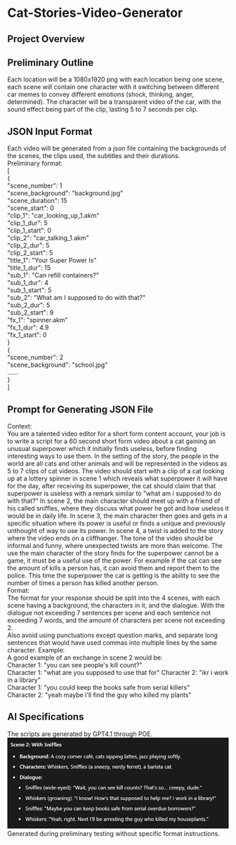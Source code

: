 # Cat-Stories-Video-Generator

## Project Overview

## Preliminary Outline
Each location will be a 1080x1920 png with each location being one scene, each scene will contain one character with it 
switching between different car memes to convey different emotions (shock, thinking, anger, determined).
The character will be a transparent video of the car, with the sound effect being part of the clip, lasting 5 to 7 seconds per clip.  

## JSON Input Format
Each video will be generated from a json file containing the backgrounds of the scenes, the clips used, the subtitles and 
their durations.  
Preliminary format:  
[  
{  
"scene_number": 1  
"scene_background": "background.jpg"  
"scene_duration": 15  
"scene_start": 0  
"clip_1": "car_looking_up_1.akm"  
"clip_1_dur": 5  
"clip_1_start": 0  
"clip_2": "car_talking_1.akm"  
"clip_2_dur": 5  
"clip_2_start": 5  
"title_1": "Your Super Power Is"  
"title_1_dur": 15  
"sub_1": "Can refill containers?"  
"sub_1_dur": 4  
"sub_1_start": 5  
"sub_2": "What am I supposed to do with that?"  
"sub_2_dur": 5  
"sub_2_start": 9  
"fx_1": "spinner.akm"  
"fx_1_dur": 4.9  
"fx_1_start": 0  
}  
{  
"scene_number": 2  
"scene_background": "school.jpg"  
......  
}  
]  

## Prompt for Generating JSON File  
Context:  
You are a talented video editor for a short form content account, your job is to write a script for a 60 second short form video about a cat gaining an unusual superpower which it initially finds useless, before finding interesting ways to use them.
In the setting of the story, the people in the world are all cats and other animals and will be represented in the videos as 5 to 7 clips of cat videos.
The video should start with a clip of a cat looking up at a lottery spinner in scene 1 which reveals what superpower it will have for the day, after receiving its superpower, the cat should claim that that superpower is useless with a remark similar to "what am i supposed to do with that?"
In scene 2, the main character should meet up with a friend of his called sniffles, where they discuss what power he got and how useless it would be in daily life.
In scene 3, the main character then goes and gets in a specific situation where its power is useful or finds a unique and previously unthought of way to use its power.
In scene 4, a twist is added to the story where the video ends on a cliffhanger.
The tone of the video should be informal and funny, where unexpected twists are more than welcome.
The use the main character of the story finds for the superpower cannot be a game, it must be a useful use of the power. For example if the cat can see the amount of kills a person has, it can avoid them and report them to the police.
This time the superpower the cat is getting is the ability to see the number of times a person has killed another person.  
Format:  
The format for your response should be split into the 4 scenes, with each scene having a background, the characters in it, and the dialogue.
With the dialogue not exceeding 7 sentences per scene and each sentence not exceeding 7 words, and the amount of characters per scene not exceeding 2.  
Also avoid using punctuations except question marks, and separate long sentences that would have used commas into multiple lines by the same character.
Example:  
A good example of an exchange in scene 2 would be:  
Character 1: "you can see people's kill count?"  
Character 1: "what are you supposed to use that for"
Character 2: "ikr i work in a library"  
Character 1: "you could keep the books safe from serial killers"  
Character 2: "yeah maybe i'll find the guy who killed my plants"  

## AI Specifications
The scripts are generated by GPT4.1 through POE.
![img.png](prompt_result_1.png)  
Generated during preliminary testing without specific format instructions.